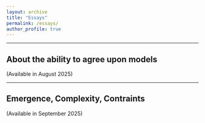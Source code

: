 ```yaml
---
layout: archive
title: "Essays"
permalink: /essays/
author_profile: true
---
```


<!-- ---
## The Case for Meta-Expertise: Why We Need Experts in Experts

(in progress) 
-->

<!-- ---

## Artificial Reasoning : A Problem Statement

[[Paper](/files/Artificial_Reasoning_A_Problem_Statement.pdf)]
-->
---

## About the ability to agree upon models

(Available in August 2025)

---

## Emergence, Complexity, Contraints

(Available in September 2025)